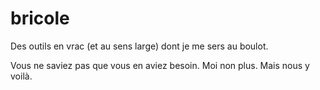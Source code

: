 # bricole

Des outils en vrac (et au sens large) dont je me sers au boulot.

Vous ne saviez pas que vous en aviez besoin. Moi non plus. Mais nous y voilà.
